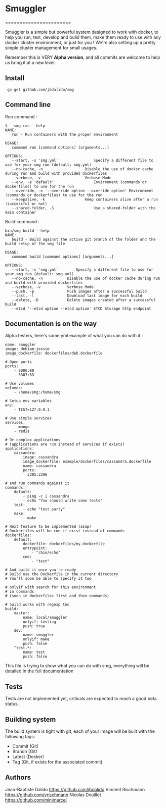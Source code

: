 # Smuggler
======================= 

Smuggler is a simple but powerful system designed to work with docker, to help you run, test, develop and build them, make them ready to use with any docker cluster environment, or just for you ! We're also setting up a pretty simple cluster management for small usages.

Remember this is VERY **Alpha version**, and all commits are welcome to help us bring it at a new level. 


## Install

	 go get github.com/jbdalido/smg

## Command line 

Run command :

	$ - smg run --help
	NAME:
	   run - Run containers with the proper environment

	USAGE:
	   command run [command options] [arguments...]

	OPTIONS:
	   --start, -s 'smg.yml'				Specify a different file to use for your smg run (default: smg.yml)
	   --no-cache, -n					Disable the use of docker cache during run and build with provided dockerfiles
	   --verbose, -v					Verbose Mode
	   --env, -e 'default'					Environment (commands or dockerfiles) to use for the run
	   --override, -o '--override option --override option'	Environment (commands or dockerfiles) to use for the run
	   --keepalive, -k					Keep containers alive after a run (successful or not)
	   --shared-folder, -S					Use a shared-folder with the main container	

Build command : 


	bin/smg build --help
	NAME:
	   build - Build against the active git branch of the folder and the build setup of the smg file

	USAGE:
	   command build [command options] [arguments...]

	OPTIONS:
	   --start, -s 'smg.yml'		Specify a different file to use for your smg run (default: smg.yml)
	   --no-cache, -n			Disable the use of docker cache during run and build with provided dockerfiles
	   --verbose, -v			Verbose Mode
	   --push, -p				Push images after a successful build
	   --last, -l				Download last image for each build
	   --delete, -D				Delete images created after a successful build
	   --etcd '--etcd option --etcd option'	ETCD Storage http endpoint


## Documentation is on the way 

Alpha testers, here's some yml example of what you can do with it : 

    name: smuggler
    image: debian:jessie
    image_dockerfile: dockerfiles/deb.dockerfile

    # Open ports
    ports: 
        - 8000:80
        - 3307:33

    # Use volumes
    volumes:
        - /home/smg:/home/smg

    # Setup env variables
    env:
        - TEST=127.0.0.1

    # Use simple services
    services: 
        - mongo
        - redis
    
    # Or complex applications
    # (applications are run instead of services if exists)
    applications:
        cassandra:
            image: cassandra
            image_dockerfile: example/dockerfiles/cassandra.dockerfile
            name: cassandra
            ports:
              3305:3306

    # and run commands against it
    commands:
        default:
            - ping -c 1 cassandra
            - echo "You should write some tests"
        test:
            - echo "test party"
        make:
            - make

    # Next feature to be implemented (asap)
    # Dockerfiles will be run if exist instead of commands
    dockerfiles:
        default:
            dockerfile: dockerfiles/my.dockerfile
            entrypoint: 
                - "/bin/echo"
            cmd:
                - "test"

    # And build it once you're ready
    # Build use the Dockerfile in the current directory
    # You'll soon be able to specify it too

    # onlyif with search for this environment 
    # in commands
    # (soon in dockerfiles first and then commands)
    
    # build works with regexp too
    build:
        master:
            name: local/smuggler
            onlyif: testing
            push: true
        dev:
            name: smuggler
            onlyif: make
            push: false
        ^test.*:
            name: test
            push: false


This file is trying to show what you can do with smg, everything will be detailed in the full documentation

## Tests

Tests are not implemented yet, criticals are expected to reach a good beta status.

## Building system

The build system is tight with git, each of  your image will be built with the following tags:

- Commit (Git)
- Branch (Git) 
- Latest (Docker)
- Tag (Git, if exists for the associated commit)

## Authors

Jean-Baptiste Dalido https://github.com/jbdalido
Vincent Rischmann https://github.com/vrischmann
Nicolas Douillet https://github.com/minimarcel


